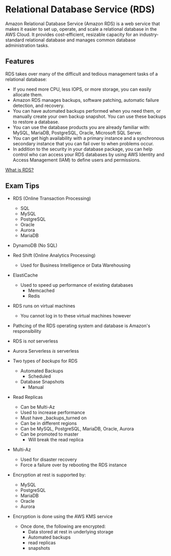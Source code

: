 # Relational Database Service (RDS)

Amazon Relational Database Service (Amazon RDS) is a web service that makes it easier to set up, operate, and scale a relational database in the AWS Cloud. It provides cost-efficient, resizable capacity for an industry-standard relational database and manages common database administration tasks.

## Features

RDS takes over many of the difficult and tedious management tasks of a relational database:

- If you need more CPU, less IOPS, or more storage, you can easily allocate them.
- Amazon RDS manages backups, software patching, automatic failure detection, and recovery.
- You can have automated backups performed when you need them, or manually create your own backup snapshot. You can use these backups to restore a database.
- You can use the database products you are already familiar with: MySQL, MariaDB, PostgreSQL, Oracle, Microsoft SQL Server.
- You can get high availability with a primary instance and a synchronous secondary instance that you can fail over to when problems occur.
- In addition to the security in your database package, you can help control who can access your RDS databases by using AWS Identity and Access Management (IAM) to define users and permissions.

[What is RDS?](https://docs.aws.amazon.com/AmazonRDS/latest/UserGuide/Welcome.html#Welcome.Concepts.DBInstance)

## Exam Tips

- RDS (Online Transaction Processing)
  - SQL
  - MySQL
  - PostgreSQL
  - Oracle
  - Aurora
  - MariaDB
- DynamoDB (No SQL)
- Red Shift (Online Analytics Processing)
  - Used for Business Intelligence or Data Warehousing
- ElastiCache
  - Used to speed up performance of existing databases
    - Memcached
    - Redis

- RDS runs on virtual machines
  - You cannot log in to these virtual machines however
- Pathcing of the RDS operating system and database is Amazon's responsibility
- RDS is _not_ serverless
- Aurora Serverless _is_ serverless

- Two types of _backups_ for RDS
  - Automated Backups
    - Scheduled
  - Database Snapshots
    - Manual

- Read Replicas
  - Can be Multi-Az
  - Used to increase performance
  - Must have _backups_turned on
  - Can be in different regions
  - Can be MySQL, PostgreSQL, MariaDB, Oracle, Aurora
  - Can be promoted to master
    - Will break the read replica
- Multi-Az
  - Used for disaster recovery
  - Force a failure over by rebooting the RDS instance
- Encryption at rest is supported by:
  - MySQL
  - PostgreSQL
  - MariaDB
  - Oracle
  - Aurora
- Encryption is done using the AWS KMS service
  - Once done, the following are encrypted:
    - Data stored at rest in underlying storage
    - Automated backups
    - read replicas
    - snapshots
